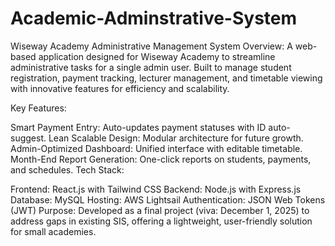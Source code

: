# Academic-Adminstrative-System
Wiseway Academy Administrative Management System
Overview: A web-based application designed for Wiseway Academy to streamline administrative tasks for a single admin user. Built to manage student registration, payment tracking, lecturer management, and timetable viewing with innovative features for efficiency and scalability.

Key Features:

Smart Payment Entry: Auto-updates payment statuses with ID auto-suggest.
Lean Scalable Design: Modular architecture for future growth.
Admin-Optimized Dashboard: Unified interface with editable timetable.
Month-End Report Generation: One-click reports on students, payments, and schedules.
Tech Stack:

Frontend: React.js with Tailwind CSS
Backend: Node.js with Express.js
Database: MySQL
Hosting: AWS Lightsail
Authentication: JSON Web Tokens (JWT)
Purpose: Developed as a final project (viva: December 1, 2025) to address gaps in existing SIS, offering a lightweight, user-friendly solution for small academies.

